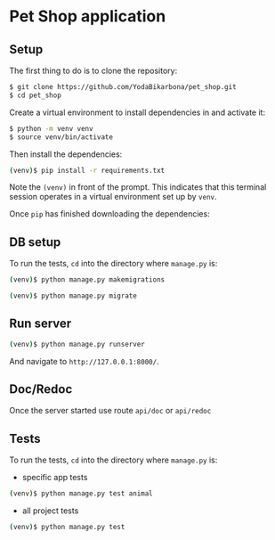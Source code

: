 # Pet Shop application

## Setup

The first thing to do is to clone the repository:

```sh
$ git clone https://github.com/YodaBikarbona/pet_shop.git
$ cd pet_shop
```

Create a virtual environment to install dependencies in and activate it:

```sh
$ python -m venv venv
$ source venv/bin/activate
```

Then install the dependencies:

```sh
(venv)$ pip install -r requirements.txt
```
Note the `(venv)` in front of the prompt. This indicates that this terminal
session operates in a virtual environment set up by `venv`.

Once `pip` has finished downloading the dependencies:

## DB setup

To run the tests, `cd` into the directory where `manage.py` is:
```sh
(venv)$ python manage.py makemigrations
```
```sh
(venv)$ python manage.py migrate
```

## Run server
```sh
(venv)$ python manage.py runserver
```
And navigate to `http://127.0.0.1:8000/`.

## Doc/Redoc

Once the server started use route `api/doc` or `api/redoc`


## Tests

To run the tests, `cd` into the directory where `manage.py` is:
- specific app tests
```sh
(venv)$ python manage.py test animal
```
- all project tests
```sh
(venv)$ python manage.py test
```

